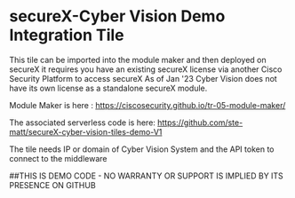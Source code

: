 # secureX-Cyber Vision Demo Integration Tile
This tile can be imported into the module maker and then deployed on secureX it requires you have an existing secureX license via another
Cisco Security Platform to access secureX As of Jan '23 Cyber Vision does not have its own license as a standalone secureX module.

Module Maker is here : https://ciscosecurity.github.io/tr-05-module-maker/

The associated serverless code is here:
https://github.com/ste-matt/secureX-cyber-vision-tiles-demo-V1

The tile needs IP or domain of Cyber Vision System and the API token to connect to the middleware

##THIS IS DEMO CODE - NO WARRANTY OR SUPPORT IS IMPLIED BY ITS PRESENCE ON GITHUB

